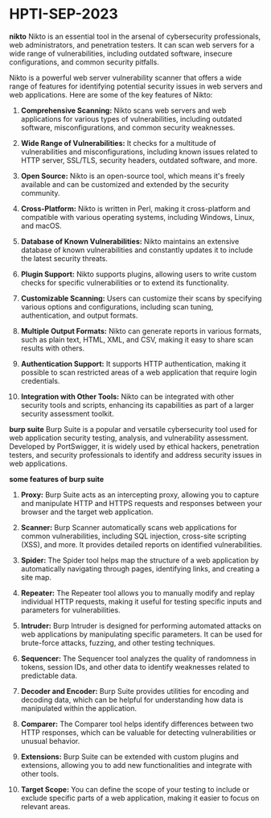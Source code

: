 # HPTI-SEP-2023

**nikto**
Nikto is an essential tool in the arsenal of cybersecurity professionals, web administrators, and penetration testers. It can scan web servers for a wide range of vulnerabilities, including outdated software, insecure configurations, and common security pitfalls.

Nikto is a powerful web server vulnerability scanner that offers a wide range of features for identifying potential security issues in web servers and web applications. Here are some of the key features of Nikto:

1. **Comprehensive Scanning:** Nikto scans web servers and web applications for various types of vulnerabilities, including outdated software, misconfigurations, and common security weaknesses.

2. **Wide Range of Vulnerabilities:** It checks for a multitude of vulnerabilities and misconfigurations, including known issues related to HTTP server, SSL/TLS, security headers, outdated software, and more.

3. **Open Source:** Nikto is an open-source tool, which means it's freely available and can be customized and extended by the security community.

4. **Cross-Platform:** Nikto is written in Perl, making it cross-platform and compatible with various operating systems, including Windows, Linux, and macOS.

5. **Database of Known Vulnerabilities:** Nikto maintains an extensive database of known vulnerabilities and constantly updates it to include the latest security threats.

6. **Plugin Support:** Nikto supports plugins, allowing users to write custom checks for specific vulnerabilities or to extend its functionality.

7. **Customizable Scanning:** Users can customize their scans by specifying various options and configurations, including scan tuning, authentication, and output formats.

8. **Multiple Output Formats:** Nikto can generate reports in various formats, such as plain text, HTML, XML, and CSV, making it easy to share scan results with others.

9. **Authentication Support:** It supports HTTP authentication, making it possible to scan restricted areas of a web application that require login credentials.

10. **Integration with Other Tools:** Nikto can be integrated with other security tools and scripts, enhancing its capabilities as part of a larger security assessment toolkit.


**burp suite**
Burp Suite is a popular and versatile cybersecurity tool used for web application security testing, analysis, and vulnerability assessment. Developed by PortSwigger, it is widely used by ethical hackers, penetration testers, and security professionals to identify and address security issues in web applications. 

**some features of burp suite**

1. **Proxy:** Burp Suite acts as an intercepting proxy, allowing you to capture and manipulate HTTP and HTTPS requests and responses between your browser and the target web application.

2. **Scanner:** Burp Scanner automatically scans web applications for common vulnerabilities, including SQL injection, cross-site scripting (XSS), and more. It provides detailed reports on identified vulnerabilities.

3. **Spider:** The Spider tool helps map the structure of a web application by automatically navigating through pages, identifying links, and creating a site map.

4. **Repeater:** The Repeater tool allows you to manually modify and replay individual HTTP requests, making it useful for testing specific inputs and parameters for vulnerabilities.

5. **Intruder:** Burp Intruder is designed for performing automated attacks on web applications by manipulating specific parameters. It can be used for brute-force attacks, fuzzing, and other testing techniques.

6. **Sequencer:** The Sequencer tool analyzes the quality of randomness in tokens, session IDs, and other data to identify weaknesses related to predictable data.

7. **Decoder and Encoder:** Burp Suite provides utilities for encoding and decoding data, which can be helpful for understanding how data is manipulated within the application.

8. **Comparer:** The Comparer tool helps identify differences between two HTTP responses, which can be valuable for detecting vulnerabilities or unusual behavior.

9. **Extensions:** Burp Suite can be extended with custom plugins and extensions, allowing you to add new functionalities and integrate with other tools.

10. **Target Scope:** You can define the scope of your testing to include or exclude specific parts of a web application, making it easier to focus on relevant areas.

